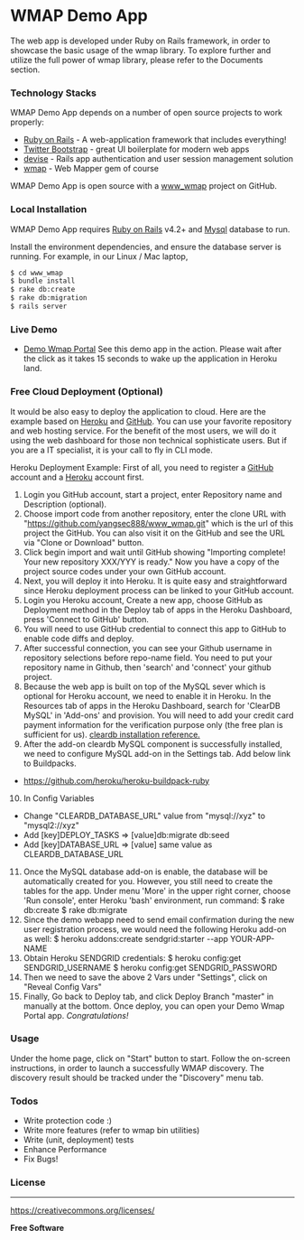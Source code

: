 # WMAP Demo App

The web app is developed under Ruby on Rails framework, in order to showcase the basic usage of the wmap library. To explore further and utilize the full power of wmap library, please refer to the Documents section.


### Technology Stacks

WMAP Demo App depends on a number of open source projects to work properly:

* [Ruby on Rails] - A web-application framework that includes everything!
* [Twitter Bootstrap] - great UI boilerplate for modern web apps
* [devise] - Rails app authentication and user session management solution
* [wmap](https://github.com/yangsec888/wmap) - Web Mapper gem of course


WMAP Demo App is open source with a [www_wmap] project on GitHub.

### Local Installation

WMAP Demo App requires [Ruby on Rails](http://rubyonrails.org) v4.2+ and [Mysql](https://www.mysql.com/) database to run.

Install the environment dependencies, and ensure the database server is running. For example, in our Linux / Mac laptop,

```sh
$ cd www_wmap
$ bundle install
$ rake db:create
$ rake db:migration
$ rails server
```

### Live Demo

* [Demo Wmap Portal](https://demo-wmap-portal.herokuapp.com/) See this demo app in the action. Please wait after the click as it takes 15 seconds to wake up the application in Heroku land. 

### Free Cloud Deployment (Optional)

It would be also easy to deploy the application to cloud. Here are the example based on [Heroku](https://www.heroku.com) and [GitHub](https://github.com). You can use your favorite repository and web hosting service. For the benefit of the most users, we will do it using the web dashboard for those non technical sophisticate users.  But if you are a IT specialist, it is your call to fly in CLI mode.

Heroku Deployment Example:
First of all, you need to register a [GitHub](https://github.com) account and a [Heroku](https://www.heroku.com) account first.
 1. Login you GitHub account, start a project, enter Repository name and Description (optional).
 2. Choose import code from another repository, enter the clone URL with "https://github.com/yangsec888/www_wmap.git" which is the url of this project the GitHub. You can also visit it on the GitHub and see the URL via "Clone or Download" button.
 3. Click begin import and wait until GitHub showing "Importing complete! Your new repository XXX/YYY is ready."  Now you have a copy of the project source codes under your own GitHub account.
 4. Next, you will deploy it into Heroku. It is quite easy and straightforward since Heroku deployment process can be linked to your GitHub account.
 5. Login you Heroku account, Create a new app, choose GitHub as Deployment method in the Deploy tab of apps in the Heroku Dashboard, press 'Connect to GitHub' button.
 6. You will need to use GitHub credential to connect this app to GitHub to enable code diffs and deploy.
 7. After successful connection, you can see your Github username in repository selections before repo-name field. You need to put your repository name in Github, then 'search' and 'connect' your github project.
 8. Because the web app is built on top of the MySQL sever which is optional for Heroku account, we need to enable it in Heroku.  In the Resources tab of apps in the Heroku Dashboard, search for 'ClearDB MySQL' in 'Add-ons' and provision. You will need to add your credit card payment information for the verification purpose only (the free plan is sufficient for us).  [cleardb installation reference.](https://devcenter.heroku.com/articles/cleardb)
 9. After the add-on cleardb MySQL component is successfully installed, we need to configure MySQL add-on in the Settings tab. Add below link to Buildpacks.
  * https://github.com/heroku/heroku-buildpack-ruby
10. In Config Variables
* Change "CLEARDB_DATABASE_URL" value from "mysql://xyz" to "mysql2://xyz"
* Add [key]DEPLOY_TASKS => [value]db:migrate db:seed
* Add [key]DATABASE_URL => [value] same value as CLEARDB_DATABASE_URL
11. Once the MySQL database add-on is enable, the database will be automatically created for you. However, you still need to create the tables for the app. Under menu 'More' in the upper right corner, choose 'Run console', enter Heroku 'bash' environment, run command:
$ rake db:create
$ rake db:migrate
12. Since the demo webapp need to send email confirmation during the new user registration process, we would need the following Heroku add-on as well:
$ heroku addons:create sendgrid:starter --app YOUR-APP-NAME
13. Obtain Heroku SENDGRID credentials:
$ heroku config:get SENDGRID_USERNAME
$ heroku config:get SENDGRID_PASSWORD
14. Then we need to save the above 2 Vars under "Settings", click on "Reveal Config Vars"
15. Finally, Go back to Deploy tab,  and click Deploy Branch "master" in manually at the bottom. Once deploy, you can open your Demo Wmap Portal app. *Congratulations!*

### Usage
Under the home page, click on "Start" button to start. Follow the on-screen instructions, in order to launch a successfully WMAP discovery. The discovery result should be tracked under the "Discovery" menu tab.

### Todos

 - Write protection code :)
 - Write more features (refer to wmap bin utilities)
 - Write (unit, deployment) tests
 - Enhance Performance
 - Fix Bugs!

### License
----
https://creativecommons.org/licenses/

**Free Software**

[//]: # (These are reference links used in the body of this note and get stripped out when the markdown processor does its job. There is no need to format nicely because it shouldn't be seen. Thanks SO - http://stackoverflow.com/questions/4823468/store-comments-in-markdown-syntax)

   [www_wmap]: <https://github.com/yangsec888/www_wmap>
   [Twitter Bootstrap]: <http://twitter.github.com/bootstrap/>
   [jQuery]: <http://jquery.com>
   [Ruby on Rails]: <http://rubyonrails.org>
   [devise]: <https://github.com/plataformatec/devise>
